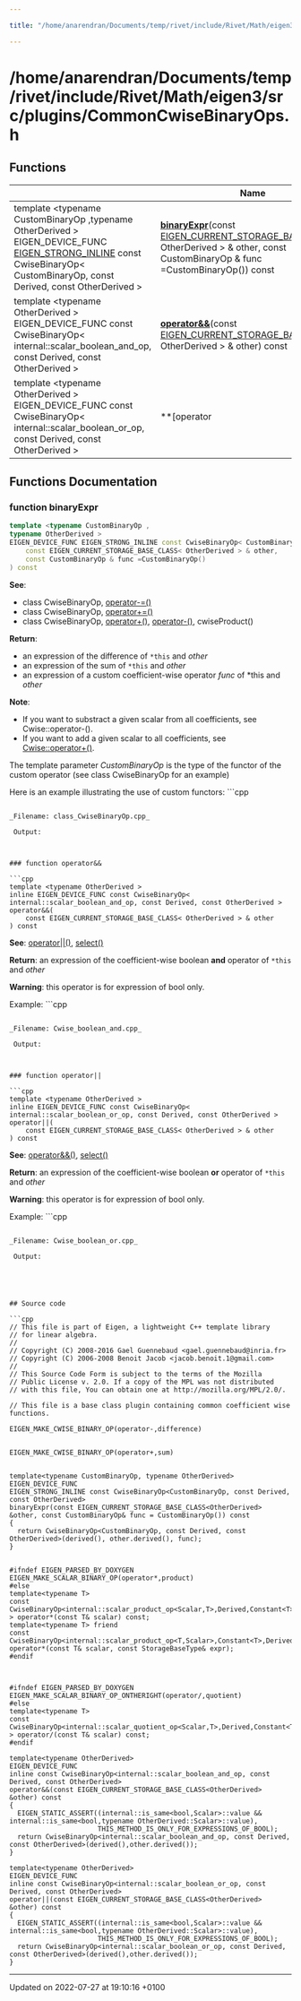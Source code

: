 ```yaml
---

title: "/home/anarendran/Documents/temp/rivet/include/Rivet/Math/eigen3/src/plugins/CommonCwiseBinaryOps.h"

---
```


# /home/anarendran/Documents/temp/rivet/include/Rivet/Math/eigen3/src/plugins/CommonCwiseBinaryOps.h



## Functions

|                | Name           |
| -------------- | -------------- |
| template <typename CustomBinaryOp ,typename OtherDerived \> <br>EIGEN_DEVICE_FUNC <a href="http://example.org/files/macros_8h/#define-eigen-strong-inline">EIGEN_STRONG_INLINE</a> const CwiseBinaryOp< CustomBinaryOp, const Derived, const OtherDerived > | **[binaryExpr](http://example.org/files/commoncwisebinaryops_8h/#function-binaryexpr)**(const <a href="http://example.org/files/matrixbase_8h/#define-eigen-current-storage-base-class">EIGEN_CURRENT_STORAGE_BASE_CLASS</a>< OtherDerived > & other, const CustomBinaryOp & func =CustomBinaryOp()) const |
| template <typename OtherDerived \> <br>EIGEN_DEVICE_FUNC const CwiseBinaryOp< internal::scalar_boolean_and_op, const Derived, const OtherDerived > | **[operator&&](http://example.org/files/commoncwisebinaryops_8h/#function-operator&&)**(const <a href="http://example.org/files/matrixbase_8h/#define-eigen-current-storage-base-class">EIGEN_CURRENT_STORAGE_BASE_CLASS</a>< OtherDerived > & other) const |
| template <typename OtherDerived \> <br>EIGEN_DEVICE_FUNC const CwiseBinaryOp< internal::scalar_boolean_or_op, const Derived, const OtherDerived > | **[operator||](http://example.org/files/commoncwisebinaryops_8h/#function-operator||)**(const <a href="http://example.org/files/matrixbase_8h/#define-eigen-current-storage-base-class">EIGEN_CURRENT_STORAGE_BASE_CLASS</a>< OtherDerived > & other) const |


## Functions Documentation

### function binaryExpr

```cpp
template <typename CustomBinaryOp ,
typename OtherDerived >
EIGEN_DEVICE_FUNC EIGEN_STRONG_INLINE const CwiseBinaryOp< CustomBinaryOp, const Derived, const OtherDerived > binaryExpr(
    const EIGEN_CURRENT_STORAGE_BASE_CLASS< OtherDerived > & other,
    const CustomBinaryOp & func =CustomBinaryOp()
) const
```


**See**: 

  * class CwiseBinaryOp, <a href="http://example.org/namespaces/namespaceeigen_1_1half__impl/#function-operator-=">operator-=()</a>
  * class CwiseBinaryOp, <a href="http://example.org/namespaces/namespaceeigen_1_1half__impl/#function-operator+=">operator+=()</a>
  * class CwiseBinaryOp, <a href="http://example.org/namespaces/namespacerivet/#function-operator+">operator+()</a>, <a href="http://example.org/files/commoncwiseunaryops_8h/#function-operator-">operator-()</a>, cwiseProduct() 


**Return**: 

  * an expression of the difference of <code>&#42;this</code> and _other_
  * an expression of the sum of <code>&#42;this</code> and _other_
  * an expression of a custom coefficient-wise operator _func_ of *this and _other_


**Note**: 

  * If you want to substract a given scalar from all coefficients, see Cwise::operator-().
  * If you want to add a given scalar to all coefficients, see <a href="http://example.org/namespaces/namespacerivet/#function-operator+">Cwise::operator+()</a>.



The template parameter _CustomBinaryOp_ is the type of the functor of the custom operator (see class CwiseBinaryOp for an example)

Here is an example illustrating the use of custom functors: ```cpp

```

_Filename: class_CwiseBinaryOp.cpp_

 Output: 

```
```


### function operator&&

```cpp
template <typename OtherDerived >
inline EIGEN_DEVICE_FUNC const CwiseBinaryOp< internal::scalar_boolean_and_op, const Derived, const OtherDerived > operator&&(
    const EIGEN_CURRENT_STORAGE_BASE_CLASS< OtherDerived > & other
) const
```


**See**: <a href="http://example.org/files/commoncwisebinaryops_8h/#function-operator||">operator||()</a>, <a href="http://example.org/modules/group__jetutils__filt/#function-select">select()</a>

**Return**: an expression of the coefficient-wise boolean **and** operator of <code>&#42;this</code> and _other_

**Warning**: this operator is for expression of bool only.


Example: ```cpp

```

_Filename: Cwise_boolean_and.cpp_

 Output: 

```
```


### function operator||

```cpp
template <typename OtherDerived >
inline EIGEN_DEVICE_FUNC const CwiseBinaryOp< internal::scalar_boolean_or_op, const Derived, const OtherDerived > operator||(
    const EIGEN_CURRENT_STORAGE_BASE_CLASS< OtherDerived > & other
) const
```


**See**: <a href="http://example.org/files/commoncwisebinaryops_8h/#function-operator&&">operator&&()</a>, <a href="http://example.org/modules/group__jetutils__filt/#function-select">select()</a>

**Return**: an expression of the coefficient-wise boolean **or** operator of <code>&#42;this</code> and _other_

**Warning**: this operator is for expression of bool only.


Example: ```cpp

```

_Filename: Cwise_boolean_or.cpp_

 Output: 

```
```




## Source code

```cpp
// This file is part of Eigen, a lightweight C++ template library
// for linear algebra.
//
// Copyright (C) 2008-2016 Gael Guennebaud <gael.guennebaud@inria.fr>
// Copyright (C) 2006-2008 Benoit Jacob <jacob.benoit.1@gmail.com>
//
// This Source Code Form is subject to the terms of the Mozilla
// Public License v. 2.0. If a copy of the MPL was not distributed
// with this file, You can obtain one at http://mozilla.org/MPL/2.0/.

// This file is a base class plugin containing common coefficient wise functions.

EIGEN_MAKE_CWISE_BINARY_OP(operator-,difference)


EIGEN_MAKE_CWISE_BINARY_OP(operator+,sum)


template<typename CustomBinaryOp, typename OtherDerived>
EIGEN_DEVICE_FUNC
EIGEN_STRONG_INLINE const CwiseBinaryOp<CustomBinaryOp, const Derived, const OtherDerived>
binaryExpr(const EIGEN_CURRENT_STORAGE_BASE_CLASS<OtherDerived> &other, const CustomBinaryOp& func = CustomBinaryOp()) const
{
  return CwiseBinaryOp<CustomBinaryOp, const Derived, const OtherDerived>(derived(), other.derived(), func);
}


#ifndef EIGEN_PARSED_BY_DOXYGEN
EIGEN_MAKE_SCALAR_BINARY_OP(operator*,product)
#else
template<typename T>
const CwiseBinaryOp<internal::scalar_product_op<Scalar,T>,Derived,Constant<T> > operator*(const T& scalar) const;
template<typename T> friend
const CwiseBinaryOp<internal::scalar_product_op<T,Scalar>,Constant<T>,Derived> operator*(const T& scalar, const StorageBaseType& expr);
#endif



#ifndef EIGEN_PARSED_BY_DOXYGEN
EIGEN_MAKE_SCALAR_BINARY_OP_ONTHERIGHT(operator/,quotient)
#else
template<typename T>
const CwiseBinaryOp<internal::scalar_quotient_op<Scalar,T>,Derived,Constant<T> > operator/(const T& scalar) const;
#endif

template<typename OtherDerived>
EIGEN_DEVICE_FUNC
inline const CwiseBinaryOp<internal::scalar_boolean_and_op, const Derived, const OtherDerived>
operator&&(const EIGEN_CURRENT_STORAGE_BASE_CLASS<OtherDerived> &other) const
{
  EIGEN_STATIC_ASSERT((internal::is_same<bool,Scalar>::value && internal::is_same<bool,typename OtherDerived::Scalar>::value),
                      THIS_METHOD_IS_ONLY_FOR_EXPRESSIONS_OF_BOOL);
  return CwiseBinaryOp<internal::scalar_boolean_and_op, const Derived, const OtherDerived>(derived(),other.derived());
}

template<typename OtherDerived>
EIGEN_DEVICE_FUNC
inline const CwiseBinaryOp<internal::scalar_boolean_or_op, const Derived, const OtherDerived>
operator||(const EIGEN_CURRENT_STORAGE_BASE_CLASS<OtherDerived> &other) const
{
  EIGEN_STATIC_ASSERT((internal::is_same<bool,Scalar>::value && internal::is_same<bool,typename OtherDerived::Scalar>::value),
                      THIS_METHOD_IS_ONLY_FOR_EXPRESSIONS_OF_BOOL);
  return CwiseBinaryOp<internal::scalar_boolean_or_op, const Derived, const OtherDerived>(derived(),other.derived());
}
```


-------------------------------

Updated on 2022-07-27 at 19:10:16 +0100
